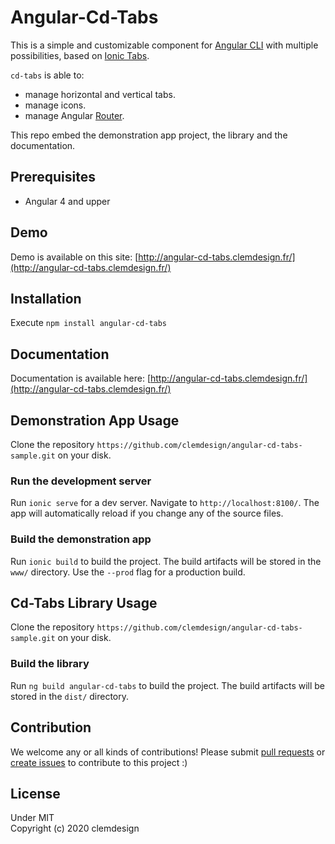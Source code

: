 # Angular-Cd-Tabs

This is a simple and customizable component for [Angular CLI](https://github.com/angular/angular-cli) with multiple possibilities, based on [Ionic Tabs](https://ionicframework.com/docs/api/tabs).

`cd-tabs` is able to:
- manage horizontal and vertical tabs.
- manage icons.
- manage Angular [Router](https://angular.io/guide/router).

This repo embed the demonstration app project, the library and the documentation.

## Prerequisites

- Angular 4 and upper

## Demo

Demo is available on this site: [http://angular-cd-tabs.clemdesign.fr/](http://angular-cd-tabs.clemdesign.fr/)

## Installation

Execute `npm install angular-cd-tabs`

## Documentation

Documentation is available here: [http://angular-cd-tabs.clemdesign.fr/](http://angular-cd-tabs.clemdesign.fr/)

## Demonstration App Usage

Clone the repository `https://github.com/clemdesign/angular-cd-tabs-sample.git` on your disk.

### Run the development server

Run `ionic serve` for a dev server. Navigate to `http://localhost:8100/`. The app will automatically reload if you change any of the source files.

### Build the demonstration app

Run `ionic build` to build the project. The build artifacts will be stored in the `www/` directory. Use the `--prod` flag for a production build.

## Cd-Tabs Library Usage

Clone the repository `https://github.com/clemdesign/angular-cd-tabs-sample.git` on your disk.

### Build the library

Run `ng build angular-cd-tabs` to build the project. The build artifacts will be stored in the `dist/` directory.

## Contribution

We welcome any or all kinds of contributions! 
Please submit [pull requests](https://github.com/clemdesign/angular-cd-tabs/pulls) or 
[create issues](https://github.com/clemdesign/angular-cd-tabs/issues) to contribute to this project :)

## License

Under MIT  
Copyright (c) 2020 clemdesign
